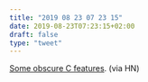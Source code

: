 ```yaml
---
title: "2019 08 23 07 23 15"
date: 2019-08-23T07:23:15+02:00
draft: false
type: "tweet"
---
```

[Some obscure C features](https://multun.net/obscure-c-features.html). (via HN)
